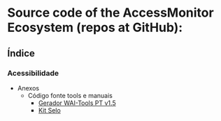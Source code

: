 # Source code of the AccessMonitor Ecosystem (repos at GitHub):

## Índice 

### Acessibilidade 

- Anexos
  - Código fonte tools e manuais
    - [Gerador WAI-Tools PT v1.5](/gerador/)
    - [Kit Selo](/kit-selo/)
